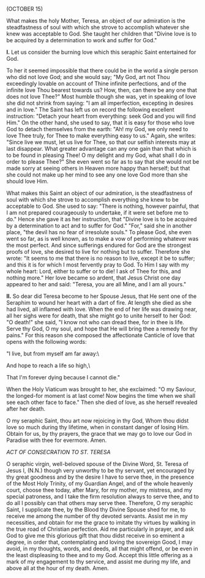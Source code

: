(OCTOBER 15)

What makes the holy Mother, Teresa, an object of our admiration is the steadfastness of soul with which she strove to accomplish whatever she knew was acceptable to God. She taught her children that \"Divine love is to be acquired by a determination to work and suffer for God.\"

**I\.** Let us consider the burning love which this seraphic Saint entertained for God.

To her it seemed impossible that there could be in the world a single person who did not love God; and she would say; \"My God, art not Thou exceedingly lovable on account of Thine infinite perfections, and of the infinite love Thou bearest towards us? How, then, can there be any one that does not love Thee?\" Most humble though she was, yet in speaking of love she did not shrink from saying: \"I am all imperfection, excepting in desires and in love.\" The Saint has left us on record the following excellent instruction: \"Detach your heart from everything: seek God and you will find Him.\" On the other hand, she used to say, that it is easy for those who love God to detach themselves from the earth: \"Ah! my God, we only need to love Thee truly, for Thee to make everything easy to us.\" Again, she writes: \"Since live we must, let us live for Thee, so that our selfish interests may at last disappear. What greater advantage can any one gain than that which is to be found in pleasing Thee! O my delight and my God, what shall I do in order to please Thee?\" She even went so far as to say that she would not be made sorry at seeing others in Heaven more happy than herself; but that she could not make up her mind to see any one love God more than she should love Him.

What makes this Saint an object of our admiration, is the steadfastness of soul with which she strove to accomplish everything she knew to be acceptable to God. She used to say: \"There is nothing, however painful, that I am not prepared courageously to undertake, if it were set before me to do.\" Hence she gave it as her instruction, that \"Divine love is to be acquired by a determination to act and to suffer for God.\" \"For,\" said she in another place, \"the devil has no fear of irresolute souls.\" To please God, she even went so far, as is well known, as to make a vow of performing whatever was the most perfect. And since sufferings endured for God are the strongest proofs of love, she desired to live for nothing but to suffer. Therefore she wrote: \"It seems to me that there is no reason to live, except it be to suffer; and this it is for which I most fervently pray to God. To Him I say with my whole heart: Lord, either to suffer or to die! I ask of Thee for this, and nothing more.\" Her love became so ardent, that Jesus Christ one day appeared to her and said: \"Teresa, you are all Mine, and I am all yours.\"

**II\.** So dear did Teresa become to her Spouse Jesus, that He sent one of the Seraphim to wound her heart with a dart of fire. At length she died as she had lived, all inflamed with love. When the end of her life was drawing near, all her sighs were for death, that she might go to unite herself to her God: \"O death!\" she said, \"I know not who can dread thee, for in thee is life. Serve thy God, O my soul, and hope that He will bring thee a remedy for thy pains.\" For this reason she composed the affectionate Canticle of love that opens with the following words:

\"I live, but from myself am far away:\

And hope to reach a life so high,\

That I\'m forever dying because I cannot die.\"

When the Holy Viaticum was brought to her, she exclaimed: \"O my Saviour, the longed-for moment is at last come! Now begins the time when we shall see each other face to face.\" Then she died of love, as she herself revealed after her death.

O my seraphic Saint, thou art now rejoicing in thy God, Whom thou didst love so much during thy lifetime, when in constant danger of losing Him. Obtain for us, by thy prayers, the grace that we may go to love our God in Paradise with thee for evermore. Amen.

*ACT OF CONSECRATION TO ST. TERESA*

O seraphic virgin, well-beloved spouse of the Divine Word, St. Teresa of Jesus I, (N.N.) though very unworthy to be thy servant, yet encouraged by thy great goodness and by the desire I have to serve thee, in the presence of the Most Holy Trinity, of my Guardian Angel, and of the whole heavenly court, choose thee today, after Mary, for my mother, my mistress, and my special patroness, and I take the firm resolution always to serve thee, and to do all I possibly can that others may serve thee. Therefore, O my seraphic Saint, I supplicate thee, by the Blood thy Divine Spouse shed for me, to receive me among the number of thy devoted servants. Assist me in my necessities, and obtain for me the grace to imitate thy virtues by walking in the true road of Christian perfection. Aid me particularly in prayer, and ask God to give me this glorious gift that thou didst receive in so eminent a degree, in order that, contemplating and loving the sovereign Good, I may avoid, in my thoughts, words, and deeds, all that might offend, or be even in the least displeasing to thee and to my God. Accept this little offering as a mark of my engagement to thy service, and assist me during my life, and above all at the hour of my death. Amen.

